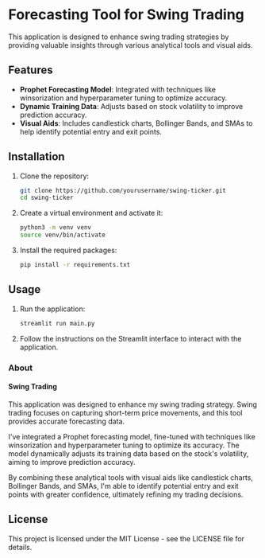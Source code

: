 # Forecasting Tool for Swing Trading

This application is designed to enhance swing trading strategies by providing valuable insights through various analytical tools and visual aids.

## Features

- **Prophet Forecasting Model**: Integrated with techniques like winsorization and hyperparameter tuning to optimize accuracy.
- **Dynamic Training Data**: Adjusts based on stock volatility to improve prediction accuracy.
- **Visual Aids**: Includes candlestick charts, Bollinger Bands, and SMAs to help identify potential entry and exit points.

## Installation

1. Clone the repository:
    ```bash
    git clone https://github.com/yourusername/swing-ticker.git
    cd swing-ticker
    ```

2. Create a virtual environment and activate it:
    ```bash
    python3 -m venv venv
    source venv/bin/activate
    ```

3. Install the required packages:
    ```bash
    pip install -r requirements.txt
    ```

## Usage

1. Run the application:
    ```bash
    streamlit run main.py
    ```

2. Follow the instructions on the Streamlit interface to interact with the application.

### About

#### Swing Trading

This application was designed to enhance my swing trading strategy. Swing trading focuses on capturing short-term price movements, and this tool provides accurate forecasting data.

I've integrated a Prophet forecasting model, fine-tuned with techniques like winsorization and hyperparameter tuning to optimize its accuracy. The model dynamically adjusts its training data based on the stock's volatility, aiming to improve prediction accuracy.

By combining these analytical tools with visual aids like candlestick charts, Bollinger Bands, and SMAs, I'm able to identify potential entry and exit points with greater confidence, ultimately refining my trading decisions.

## License

This project is licensed under the MIT License - see the LICENSE file for details.
